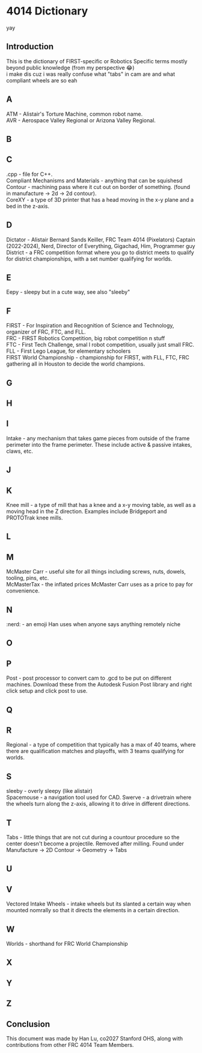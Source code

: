 # 4014 Dictionary

yay

## Introduction

This is the dictionary of FIRST-specific or Robotics Specific terms mostly beyond public knowledge (from my perspective :joy:) <br>
i make dis cuz i was really confuse what "tabs" in cam are and what compliant wheels are so  eah

## A

ATM - Alistair's Torture Machine, common robot name. <br>
AVR - Aerospace Valley Regional or Arizona Valley Regional. <br>

## B

## C

.cpp - file for C++. <br>
Compliant Mechanisms and Materials - anything that can be squishesd <br>
Contour - machining pass where it cut out on border of something. (found in manufacture -> 2d -> 2d contour). <br>
CoreXY - a type of 3D printer that has a head moving in the x-y plane and a bed in the z-axis. <br>

## D

Dictator - Alistair Bernard Sands Keiller, FRC Team 4014 (Pixelators) Captain (2022-2024), Nerd, Director of Everything, Gigachad, Him, Programmer guy <br>
District - a FRC competition format where you go to district meets to qualify for district championships, with a set number qualifying for worlds. <br>

## E

Eepy - sleepy but in a cute way, see also "sleeby"

## F

FIRST - For Inspiration and Recognition of Science and Technology, organizer of FRC, FTC, and FLL. <br>
FRC - FIRST Robotics Competition, big robot competition n stuff <br>
FTC - First Tech Challenge, smal l robot competition, usually just small FRC. <br> 
FLL - First Lego League, for elementary schoolers <br>
FIRST World Championship - championship for FIRST, with FLL, FTC, FRC gathering all in Houston to decide the world champions. 

## G

## H

## I

Intake - any mechanism that takes game pieces from outside of the frame perimeter into the frame perimeter. These include active & passive intakes, claws, etc. <br>

## J

## K

Knee mill - a type of mill that has a knee and a x-y moving table, as well as a moving head in the Z direction. Examples include Bridgeport and PROTOTrak knee mills. <br>

## L

## M

McMaster Carr - useful site for all things including screws, nuts, dowels, tooling, pins, etc. <br>
McMasterTax - the inflated prices McMaster Carr uses as a price to pay for convenience. <br> 

## N

:nerd: - an emoji Han uses when anyone says anything remotely niche

## O

## P

Post - post processor to convert cam to .gcd to be put on different machines. Download these from the Autodesk Fusion Post library and right click setup and click post to use. <br>

## Q

## R

Regional - a type of competition that typically has a max of 40 teams, where there are qualification matches and playoffs, with 3 teams qualifying for worlds. 

## S

sleeby - overly sleepy (like alistair) <br>
Spacemouse - a navigation tool used for CAD. 
Swerve - a drivetrain where the wheels turn along the z-axis, allowing it to drive in different directions. 

## T

Tabs - little things that are not cut during a countour procedure so the center doesn't become a projectile. Removed after milling. Found under Manufacture -> 2D Contour -> Geometry -> Tabs <br>

## U

## V

Vectored Intake Wheels - intake wheels but its slanted a certain way when mounted nomrally so that it directs the elements in a certain direction. <br>

## W

Worlds - shorthand for FRC World Championship

## X

## Y

## Z

## Conclusion

This document was made by Han Lu, co2027 Stanford OHS, along with contributions from other FRC 4014 Team Members. 
